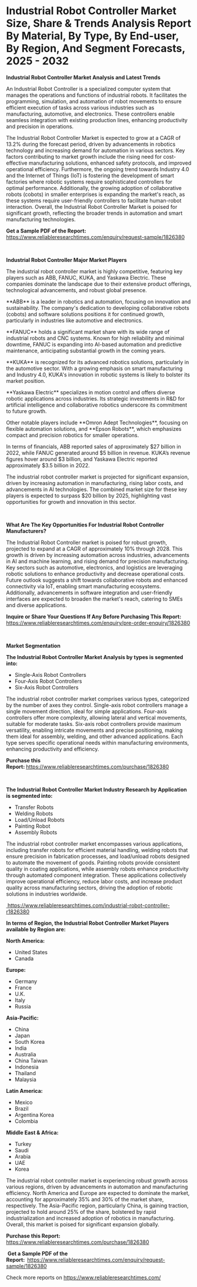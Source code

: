 <p><h1>Industrial Robot Controller Market Size, Share & Trends Analysis Report By Material, By Type, By End-user, By Region, And Segment Forecasts, 2025 - 2032</h1></p><p><strong>Industrial Robot Controller Market Analysis and Latest Trends</strong></p>
<p><p>An Industrial Robot Controller is a specialized computer system that manages the operations and functions of industrial robots. It facilitates the programming, simulation, and automation of robot movements to ensure efficient execution of tasks across various industries such as manufacturing, automotive, and electronics. These controllers enable seamless integration with existing production lines, enhancing productivity and precision in operations.</p><p>The Industrial Robot Controller Market is expected to grow at a CAGR of 13.2% during the forecast period, driven by advancements in robotics technology and increasing demand for automation in various sectors. Key factors contributing to market growth include the rising need for cost-effective manufacturing solutions, enhanced safety protocols, and improved operational efficiency. Furthermore, the ongoing trend towards Industry 4.0 and the Internet of Things (IoT) is fostering the development of smart factories where robotic systems require sophisticated controllers for optimal performance. Additionally, the growing adoption of collaborative robots (cobots) in smaller enterprises is expanding the market's reach, as these systems require user-friendly controllers to facilitate human-robot interaction. Overall, the Industrial Robot Controller Market is poised for significant growth, reflecting the broader trends in automation and smart manufacturing technologies.</p></p>
<p><strong>Get a Sample PDF of the Report:&nbsp;</strong> <a href="https://www.reliableresearchtimes.com/enquiry/request-sample/1826380?utm_campaign=2229&utm_medium=2&utm_source=Github&utm_content=ia&utm_term=18022025&utm_id=industrial-robot-controller">https://www.reliableresearchtimes.com/enquiry/request-sample/1826380</a></p>
<p>&nbsp;</p>
<p><strong>Industrial Robot Controller Major Market Players</strong></p>
<p><p>The industrial robot controller market is highly competitive, featuring key players such as ABB, FANUC, KUKA, and Yaskawa Electric. These companies dominate the landscape due to their extensive product offerings, technological advancements, and robust global presence.</p><p>**ABB** is a leader in robotics and automation, focusing on innovation and sustainability. The company's dedication to developing collaborative robots (cobots) and software solutions positions it for continued growth, particularly in industries like automotive and electronics.</p><p>**FANUC** holds a significant market share with its wide range of industrial robots and CNC systems. Known for high reliability and minimal downtime, FANUC is expanding into AI-based automation and predictive maintenance, anticipating substantial growth in the coming years.</p><p>**KUKA** is recognized for its advanced robotics solutions, particularly in the automotive sector. With a growing emphasis on smart manufacturing and Industry 4.0, KUKA's innovation in robotic systems is likely to bolster its market position.</p><p>**Yaskawa Electric** specializes in motion control and offers diverse robotic applications across industries. Its strategic investments in R&D for artificial intelligence and collaborative robotics underscore its commitment to future growth.</p><p>Other notable players include **Omron Adept Technologies**, focusing on flexible automation solutions, and **Epson Robots**, which emphasizes compact and precision robotics for smaller operations. </p><p>In terms of financials, ABB reported sales of approximately $27 billion in 2022, while FANUC generated around $5 billion in revenue. KUKA’s revenue figures hover around $3 billion, and Yaskawa Electric reported approximately $3.5 billion in 2022.</p><p>The industrial robot controller market is projected for significant expansion, driven by increasing automation in manufacturing, rising labor costs, and advancements in AI technologies. The combined market size for these key players is expected to surpass $20 billion by 2025, highlighting vast opportunities for growth and innovation in this sector.</p></p>
<p>&nbsp;</p>
<p><strong>What Are The Key Opportunities For Industrial Robot Controller Manufacturers?</strong></p>
<p><p>The Industrial Robot Controller market is poised for robust growth, projected to expand at a CAGR of approximately 10% through 2028. This growth is driven by increasing automation across industries, advancements in AI and machine learning, and rising demand for precision manufacturing. Key sectors such as automotive, electronics, and logistics are leveraging robotic solutions to enhance productivity and decrease operational costs. Future outlook suggests a shift towards collaborative robots and enhanced connectivity via IoT, enabling smart manufacturing ecosystems. Additionally, advancements in software integration and user-friendly interfaces are expected to broaden the market's reach, catering to SMEs and diverse applications.</p></p>
<p><strong>Inquire or Share Your Questions If Any Before Purchasing This Report:</strong> <a href="https://www.reliableresearchtimes.com/enquiry/pre-order-enquiry/1826380?utm_campaign=2229&utm_medium=2&utm_source=Github&utm_content=ia&utm_term=18022025&utm_id=industrial-robot-controller">https://www.reliableresearchtimes.com/enquiry/pre-order-enquiry/1826380</a></p>
<p>&nbsp;</p>
<p><strong>Market Segmentation</strong></p>
<p><strong>The Industrial Robot Controller Market Analysis by types is segmented into:</strong></p>
<p><ul><li>Single-Axis Robot Controllers</li><li>Four-Axis Robot Controllers</li><li>Six-Axis Robot Controllers</li></ul></p>
<p><p>The industrial robot controller market comprises various types, categorized by the number of axes they control. Single-axis robot controllers manage a single movement direction, ideal for simple applications. Four-axis controllers offer more complexity, allowing lateral and vertical movements, suitable for moderate tasks. Six-axis robot controllers provide maximum versatility, enabling intricate movements and precise positioning, making them ideal for assembly, welding, and other advanced applications. Each type serves specific operational needs within manufacturing environments, enhancing productivity and efficiency.</p></p>
<p><strong>Purchase this Report:&nbsp;</strong><a href="https://www.reliableresearchtimes.com/purchase/1826380?utm_campaign=2229&utm_medium=2&utm_source=Github&utm_content=ia&utm_term=18022025&utm_id=industrial-robot-controller">https://www.reliableresearchtimes.com/purchase/1826380</a></p>
<p>&nbsp;</p>
<p><strong>The Industrial Robot Controller Market Industry Research by Application is segmented into:</strong></p>
<p><ul><li>Transfer Robots</li><li>Welding Robots</li><li>Load/Unload Robots</li><li>Painting Robot</li><li>Assembly Robots</li></ul></p>
<p><p>The industrial robot controller market encompasses various applications, including transfer robots for efficient material handling, welding robots that ensure precision in fabrication processes, and load/unload robots designed to automate the movement of goods. Painting robots provide consistent quality in coating applications, while assembly robots enhance productivity through automated component integration. These applications collectively improve operational efficiency, reduce labor costs, and increase product quality across manufacturing sectors, driving the adoption of robotic solutions in industries worldwide.</p></p>
<p><a href="https://www.reliableresearchtimes.com/industrial-robot-controller-r1826380?utm_campaign=2229&utm_medium=2&utm_source=Github&utm_content=ia&utm_term=18022025&utm_id=industrial-robot-controller">&nbsp;https://www.reliableresearchtimes.com/industrial-robot-controller-r1826380</a></p>
<p><strong>In terms of Region, the Industrial Robot Controller Market Players available by Region are:</strong></p>
<p>
    <p> <strong> North America: </strong>
        <ul>
            <li>United States</li>
            <li>Canada</li>
        </ul>
        </p> 
    <p> <strong> Europe: </strong>
        <ul>
            <li>Germany</li>
            <li>France</li>
            <li>U.K.</li>
            <li>Italy</li>
            <li>Russia</li>
        </ul>
        </p> 
    <p> <strong> Asia-Pacific: </strong>
        <ul>
            <li>China</li>
            <li>Japan</li>
            <li>South Korea</li>
            <li>India</li>
            <li>Australia</li>
            <li>China Taiwan</li>
            <li>Indonesia</li>
            <li>Thailand</li>
            <li>Malaysia</li>
        </ul>
        </p> 
    <p> <strong> Latin America: </strong>
        <ul>
            <li>Mexico</li>
            <li>Brazil</li>
            <li>Argentina Korea</li>
            <li>Colombia</li>
        </ul>
        </p> 
    <p> <strong> Middle East & Africa: </strong>
        <ul>
            <li>Turkey</li>
            <li>Saudi</li>
            <li>Arabia</li>
            <li>UAE</li>
            <li>Korea</li>
        </ul>
    </p>
    </p>
<p><p>The industrial robot controller market is experiencing robust growth across various regions, driven by advancements in automation and manufacturing efficiency. North America and Europe are expected to dominate the market, accounting for approximately 35% and 30% of the market share, respectively. The Asia-Pacific region, particularly China, is gaining traction, projected to hold around 25% of the share, bolstered by rapid industrialization and increased adoption of robotics in manufacturing. Overall, this market is poised for significant expansion globally.</p></p>
<p><strong>Purchase this Report: </strong><a href="https://www.reliableresearchtimes.com/purchase/1826380?utm_campaign=2229&utm_medium=2&utm_source=Github&utm_content=ia&utm_term=18022025&utm_id=industrial-robot-controller">https://www.reliableresearchtimes.com/purchase/1826380</a></p>
<p>&nbsp;<strong>Get a Sample PDF of the Report:&nbsp;&nbsp;</strong><a href="https://www.reliableresearchtimes.com/enquiry/request-sample/1826380?utm_campaign=2229&utm_medium=2&utm_source=Github&utm_content=ia&utm_term=18022025&utm_id=industrial-robot-controller">https://www.reliableresearchtimes.com/enquiry/request-sample/1826380</a></p>
<p><strong></strong></p>
<p>Check more reports on <a href="https://www.reliableresearchtimes.com/?utm_campaign=2229&utm_medium=2&utm_source=Github&utm_content=ia&utm_term=18022025&utm_id=industrial-robot-controller">https://www.reliableresearchtimes.com/</a></p>